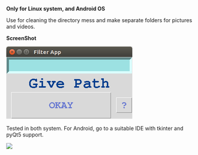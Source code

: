 **Only for Linux system, and Android OS**

Use for cleaning the directory mess and make separate folders for pictures and videos.


**ScreenShot**

![](https://github.com/vicrobot/Filter_app/blob/master/Screenshot1.png)


Tested in both system. 
For Android, go to a suitable IDE with tkinter and pyQt5 support.

[![](https://img.shields.io/badge/Black-Blue-blue.svg)](https://github.com/vicrobot/Filter_app)
